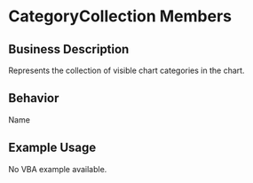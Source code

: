 # CategoryCollection Members

## Business Description
Represents the collection of visible chart categories in the chart.

## Behavior
Name

## Example Usage
No VBA example available.